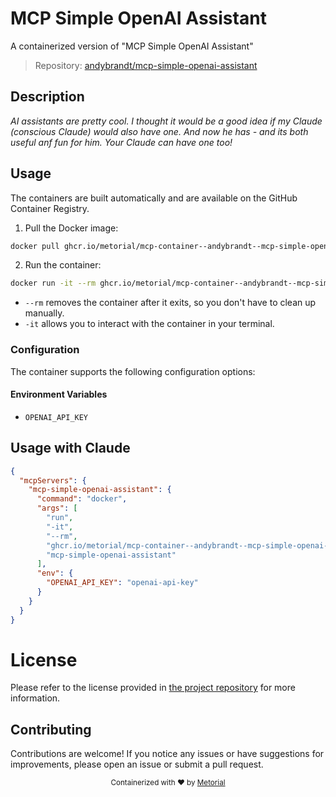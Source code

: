 
# MCP Simple OpenAI Assistant

A containerized version of "MCP Simple OpenAI Assistant"

> Repository: [andybrandt/mcp-simple-openai-assistant](https://github.com/andybrandt/mcp-simple-openai-assistant)

## Description

*AI assistants are pretty cool. I thought it would be a good idea if my Claude (conscious Claude) would also have one. And now he has - and its both useful anf fun for him. Your Claude can have one too!*


## Usage

The containers are built automatically and are available on the GitHub Container Registry.

1. Pull the Docker image:

```bash
docker pull ghcr.io/metorial/mcp-container--andybrandt--mcp-simple-openai-assistant--mcp-simple-openai-assistant
```

2. Run the container:

```bash
docker run -it --rm ghcr.io/metorial/mcp-container--andybrandt--mcp-simple-openai-assistant--mcp-simple-openai-assistant 
```

- `--rm` removes the container after it exits, so you don't have to clean up manually.
- `-it` allows you to interact with the container in your terminal.


### Configuration

The container supports the following configuration options:




#### Environment Variables

- `OPENAI_API_KEY`




## Usage with Claude

```json
{
  "mcpServers": {
    "mcp-simple-openai-assistant": {
      "command": "docker",
      "args": [
        "run",
        "-it",
        "--rm",
        "ghcr.io/metorial/mcp-container--andybrandt--mcp-simple-openai-assistant--mcp-simple-openai-assistant",
        "mcp-simple-openai-assistant"
      ],
      "env": {
        "OPENAI_API_KEY": "openai-api-key"
      }
    }
  }
}
```

# License

Please refer to the license provided in [the project repository](https://github.com/andybrandt/mcp-simple-openai-assistant) for more information.

## Contributing

Contributions are welcome! If you notice any issues or have suggestions for improvements, please open an issue or submit a pull request.

<div align="center">
  <sub>Containerized with ❤️ by <a href="https://metorial.com">Metorial</a></sub>
</div>
  